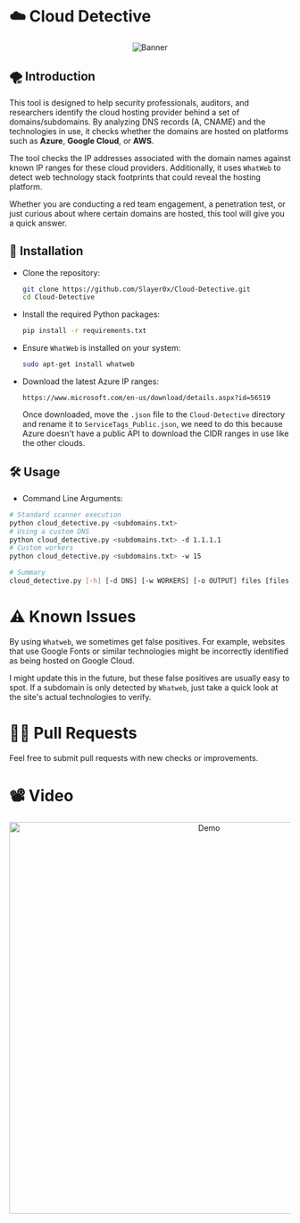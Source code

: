 # ☁️ Cloud Detective

<p align="center">
  <img src="https://github.com/user-attachments/assets/0a9af41e-7c4a-4d42-ba63-a89530778b74" alt="Banner">
</p>


## 🌪️ Introduction

This tool is designed to help security professionals, auditors, and researchers identify the cloud hosting provider behind a set of domains/subdomains. By analyzing DNS records (A, CNAME) and the technologies in use, it checks whether the domains are hosted on platforms such as **Azure**, **Google Cloud**, or **AWS**.

The tool checks the IP addresses associated with the domain names against known IP ranges for these cloud providers. Additionally, it uses `WhatWeb` to detect web technology stack footprints that could reveal the hosting platform. 

Whether you are conducting a red team engagement, a penetration test, or just curious about where certain domains are hosted, this tool will give you a quick answer.

## 📖 Installation

* Clone the repository:

    ```bash
    git clone https://github.com/Slayer0x/Cloud-Detective.git
    cd Cloud-Detective
    ```

* Install the required Python packages:

    ```bash
    pip install -r requirements.txt
    ```

*  Ensure `WhatWeb` is installed on your system:

    ```bash
    sudo apt-get install whatweb
    ```
* Download the latest Azure IP ranges:
    ```
    https://www.microsoft.com/en-us/download/details.aspx?id=56519
    ```
    Once downloaded, move the `.json` file to the `Cloud-Detective` directory and rename it to `ServiceTags_Public.json`, we need to do this because Azure doesn't have a public API to download the CIDR ranges in use like the other clouds.

## 🛠️ Usage

* Command Line Arguments:

```bash
# Standard scanner execution
python cloud_detective.py <subdomains.txt>
# Using a custom DNS
python cloud_detective.py <subdomains.txt> -d 1.1.1.1
# Custom workers
python cloud_detective.py <subdomains.txt> -w 15

# Summary
cloud_detective.py [-h] [-d DNS] [-w WORKERS] [-o OUTPUT] files [files ...]

```

# ⚠️ Known Issues

By using `Whatweb`, we sometimes get false positives. For example, websites that use Google Fonts or similar technologies might be incorrectly identified as being hosted on Google Cloud.

I might update this in the future, but these false positives are usually easy to spot. If a subdomain is only detected by `Whatweb`, just take a quick look at the site's actual technologies to verify.

# 🙋‍♂️ Pull Requests
Feel free to submit pull requests with new checks or improvements.

# 📽️ Video

<p align="center">
  <img src= https://github.com/user-attachments/assets/7633ed26-8ddb-447e-a04c-c29abb6851d0 alt="Demo" width="700"/>
</p>

